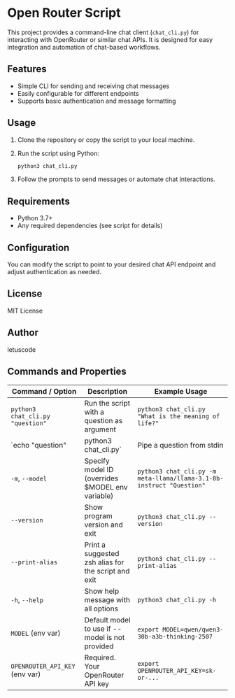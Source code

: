 # Open Router Script

This project provides a command-line chat client (`chat_cli.py`) for interacting with OpenRouter or similar chat APIs. It is designed for easy integration and automation of chat-based workflows.



## Features
- Simple CLI for sending and receiving chat messages
- Easily configurable for different endpoints
- Supports basic authentication and message formatting

## Usage
1. Clone the repository or copy the script to your local machine.
2. Run the script using Python:
   ```zsh
   python3 chat_cli.py


   ```

3. Follow the prompts to send messages or automate chat interactions.

## Requirements
- Python 3.7+
- Any required dependencies (see script for details)

## Configuration
You can modify the script to point to your desired chat API endpoint and adjust authentication as needed.

## License


MIT License

## Author
letuscode
## Commands and Properties
| Command / Option                | Description                                                                                 | Example Usage                                                      |
|---------------------------------|---------------------------------------------------------------------------------------------|--------------------------------------------------------------------|
| `python3 chat_cli.py "question"`| Run the script with a question as argument                                                   | `python3 chat_cli.py "What is the meaning of life?"`              |
| `echo "question" | python3 chat_cli.py` | Pipe a question from stdin                                                                | `echo "What's new in AI?" | python3 chat_cli.py`                 |
| `-m`, `--model`                 | Specify model ID (overrides $MODEL env variable)                                             | `python3 chat_cli.py -m meta-llama/llama-3.1-8b-instruct "Question"` |
| `--version`                     | Show program version and exit                                                               | `python3 chat_cli.py --version`                                    |
| `--print-alias`                 | Print a suggested zsh alias for the script and exit                                         | `python3 chat_cli.py --print-alias`                                |
| `-h`, `--help`                  | Show help message with all options                                                          | `python3 chat_cli.py -h`                                           |
| `MODEL` (env var)               | Default model to use if --model is not provided                                             | `export MODEL=qwen/qwen3-30b-a3b-thinking-2507`                    |
| `OPENROUTER_API_KEY` (env var)  | Required. Your OpenRouter API key                                                           | `export OPENROUTER_API_KEY=sk-or-...`                              |
